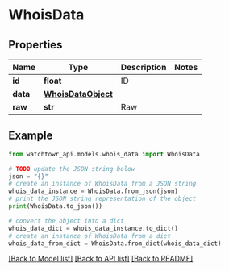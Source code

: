 # WhoisData


## Properties

Name | Type | Description | Notes
------------ | ------------- | ------------- | -------------
**id** | **float** | ID | 
**data** | [**WhoisDataObject**](WhoisDataObject.md) |  | 
**raw** | **str** | Raw | 

## Example

```python
from watchtowr_api.models.whois_data import WhoisData

# TODO update the JSON string below
json = "{}"
# create an instance of WhoisData from a JSON string
whois_data_instance = WhoisData.from_json(json)
# print the JSON string representation of the object
print(WhoisData.to_json())

# convert the object into a dict
whois_data_dict = whois_data_instance.to_dict()
# create an instance of WhoisData from a dict
whois_data_from_dict = WhoisData.from_dict(whois_data_dict)
```
[[Back to Model list]](../README.md#documentation-for-models) [[Back to API list]](../README.md#documentation-for-api-endpoints) [[Back to README]](../README.md)


